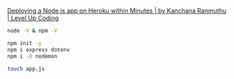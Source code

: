 [Deploying a Node.js app on Heroku within Minutes | by Kanchana Ranmuthu | Level Up Coding](https://levelup.gitconnected.com/deploying-a-node-js-app-on-heroku-within-minutes-9f50a3eff2fb)

```bash
node -V & npm -V

npm init -y
npm i express dotenv
npm i -D nodemon

touch app.js

```
